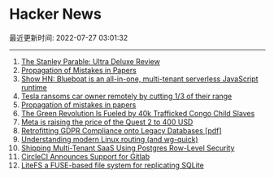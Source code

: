 # Hacker News

最近更新时间: 2022-07-27 03:01:32

--- 
1. [The Stanley Parable: Ultra Deluxe Review](https://xeiaso.net/blog/stanley-parable) 
2. [Propagation of Mistakes in Papers](http://databasearchitects.blogspot.com/2018/06/propagation-of-mistakes-in-papers.html) 
3. [Show HN: Blueboat is an all-in-one, multi-tenant serverless JavaScript runtime](https://blueboat.io/) 
4. [Tesla ransoms car owner remotely by cutting 1/3 of their range](https://twitter.com/wk057/status/1551713024171548672) 
5. [Propagation of mistakes in papers](http://databasearchitects.blogspot.com/2018/06/propagation-of-mistakes-in-papers.html) 
6. [The Green Revolution Is Fueled by 40k Trafficked Congo Child Slaves](https://atlantablackstar.com/2022/07/23/like-that-of-slavery-chinese-companies-allegedly-trafficking-40000-children-in-congo-forcing-them-to-work-in-hazardous-mines/) 
7. [Meta is raising the price of the Quest 2 to 400 USD](https://www.oculus.com/blog/meta-quest-2-pricing-changes/) 
8. [Retrofitting GDPR Compliance onto Legacy Databases [pdf]](https://vldb.org/pvldb/vol15/p958-george.pdf) 
9. [Understanding modern Linux routing (and wg-quick)](https://ro-che.info/articles/2021-02-27-linux-routing) 
10. [Shipping Multi-Tenant SaaS Using Postgres Row-Level Security](https://www.thenile.dev/blog/multi-tenant-rls) 
11. [CircleCI Announces Support for Gitlab](https://circleci.com/blog/announcing-gitlab-support/) 
12. [LiteFS a FUSE-based file system for replicating SQLite](https://github.com/superfly/litefs) 

